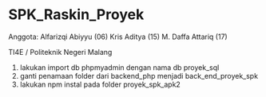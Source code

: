 # SPK_Raskin_Proyek
Anggota:
Alfarizqi Abiyyu  (06)
Kris Aditya       (15)
M. Daffa Attariq  (17)

TI4E / Politeknik Negeri Malang

1. lakukan import db phpmyadmin dengan nama db proyek_sql
2. ganti penamaan folder dari backend_php menjadi back_end_proyek_spk
3. lakukan npm instal pada folder proyek_spk_apk2
